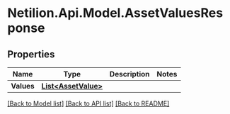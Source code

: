 # Netilion.Api.Model.AssetValuesResponse
## Properties

Name | Type | Description | Notes
------------ | ------------- | ------------- | -------------
**Values** | [**List&lt;AssetValue&gt;**](AssetValue.md) |  | 

[[Back to Model list]](../README.md#documentation-for-models) [[Back to API list]](../README.md#documentation-for-api-endpoints) [[Back to README]](../README.md)

